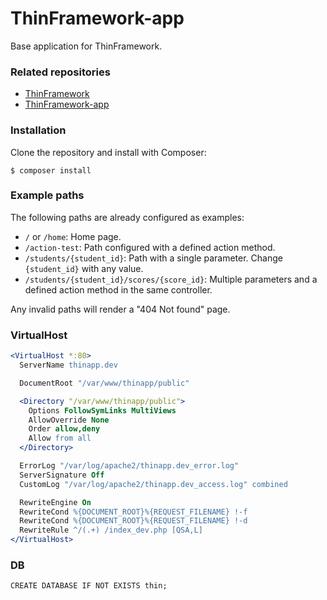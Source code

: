 # ThinFramework-app

Base application for ThinFramework.


### Related repositories

- [ThinFramework](https://github.com/albhilazo/thin-framework)
- [ThinFramework-app](https://github.com/albhilazo/thin-framework-app)


### Installation

Clone the repository and install with Composer:

```shell
$ composer install
```


### Example paths

The following paths are already configured as examples:

 - `/` or `/home`: Home page.
 - `/action-test`: Path configured with a defined action method.
 - `/students/{student_id}`: Path with a single parameter. Change `{student_id}` with any value.
 - `/students/{student_id}/scores/{score_id}`: Multiple parameters and a defined action method in the same controller.

Any invalid paths will render a "404 Not found" page.


### VirtualHost

```apache
<VirtualHost *:80>
  ServerName thinapp.dev

  DocumentRoot "/var/www/thinapp/public"

  <Directory "/var/www/thinapp/public">
    Options FollowSymLinks MultiViews
    AllowOverride None
    Order allow,deny
    Allow from all
  </Directory>

  ErrorLog "/var/log/apache2/thinapp.dev_error.log"
  ServerSignature Off
  CustomLog "/var/log/apache2/thinapp.dev_access.log" combined

  RewriteEngine On
  RewriteCond %{DOCUMENT_ROOT}%{REQUEST_FILENAME} !-f
  RewriteCond %{DOCUMENT_ROOT}%{REQUEST_FILENAME} !-d
  RewriteRule ^/(.+) /index_dev.php [QSA,L]
</VirtualHost>
```


### DB

```
CREATE DATABASE IF NOT EXISTS thin;
```
